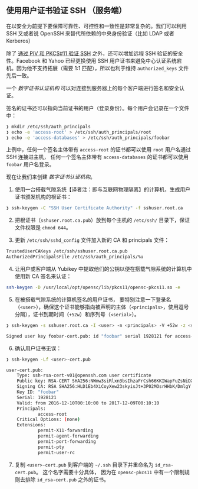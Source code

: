 ## 使用用户证书验证 SSH （服务端）

在以安全为前提下要保障可靠性、可控性和一致性是非常复杂的。我们可以利用 SSH 又或者说 OpenSSH 来替代所依赖的中央身份验证（比如 LDAP 或者 Kerberos）

除了 [通过 PIV 和 PKCS#11 验证 SSH](#authenticating-ssh-client-access-with-piv-and-pkcs-11) 之外，还可以增加远程 SSH 验证的安全性。Facebook 和 Yahoo 已经更换使用 SSH 用户证书来避免中心认证系统宕机。因为他不支持拓展（需要 1:1  匹配），所以也利于维持 `authorized_keys` 文件先后一致。

一个 _数字证书认证机构_ 可以对连接到服务器上的每个客户端进行签名和安全认证。

签名的证书还可以指向当前证书的用户（登录身份）。每个用户会记录在一个文件中：

```sh
❯ mkdir /etc/ssh/auth_principals
❯ echo -e 'access-root' > /etc/ssh/auth_principals/root
❯ echo -e 'access-databases' > /etc/ssh/auth_principals/foobar
```

上例中，任何一个签名主体带有 `access-root` 的证书都可以使用 `root` 用户名通过 SSH 连接进主机， 任何一个签名主体带有 `access-databases` 的证书都可以使用 `foobar` 用户名登录。

现在让我们来创建 _数字证书认证机构_。

1. 使用一台搭载气隙系统【译者注：即与互联网物理隔离】的计算机，生成用户证书颁发机构的根证书：

  ```sh
  ❯ ssh-keygen -C "SSH User Certificate Authority" -f sshuser.root.ca
  ```

2. 把根证书（`sshuser.root.ca.pub`）放到每个主机的 `/etc/ssh/` 目录下，保证文件权限是 `chmod 644`。

3. 更新 `/etc/ssh/sshd_config` 文件加入新的 CA 和 principals 文件：

  ```sh
  TrustedUserCAKeys /etc/ssh/sshuser.root.ca.pub
  AuthorizedPrincipalsFile /etc/ssh/auth_principals/%u
  ```

4. 让用户或客户端从 Yubikey 中提取他们的公钥以便在搭载气隙系统的计算机中使用新 CA 签名来认证：

  ```sh
  ssh-keygen -D /usr/local/opt/opensc/lib/pkcs11/opensc-pkcs11.so -e
  ```

5. 在被搭载气隙系统的计算机签名的用户证书， 要特别注意一下登录名（`<user>`），确保这个证书能够指向被声明的主体（`<principals>`，使用逗号分隔），证书到期时间（`+52w`）和序列号（`<serial>`）。

  ```sh
  ❯ ssh-keygen -s sshuser.root.ca -I <user> -n <principals> -V +52w -z <serial> <user>.pub

  Signed user key foobar-cert.pub: id "foobar" serial 1928121 for access-root valid from 2016-12-10T00:10:00 to 2017-12-09T00:10:10
  ```

6. 确认用户证书无误：

  ```sh
  ❯ ssh-keygen -Lf <user>-cert.pub

  user-cert.pub:
      Type: ssh-rsa-cert-v01@openssh.com user certificate
      Public key: RSA-CERT SHA256:NWmw3siRlxn3bsIhzaFrCsh66KKIWapFuZsNiDXhRLw
      Signing CA: RSA SHA256:HLD1Eb4XiCoyXew23skyisJt+3P02MOsrHHbK/DmlgY
      Key ID: "foobar"
      Serial: 1928121
      Valid: from 2016-12-10T00:10:00 to 2017-12-09T00:10:10
      Principals:
              access-root
      Critical Options: (none)
      Extensions:
              permit-X11-forwarding
              permit-agent-forwarding
              permit-port-forwarding
              permit-pty
              permit-user-rc
  ```

7. 复制 `<user>-cert.pub` 到客户端的 `~/.ssh` 目录下并重命名为 `id_rsa-cert.pub`。 这个名字需要十分具体， 因为在 `opensc-pkcs11` 中有一个限制规则去排除 `id_rsa-cert.pub` 之外的证书。
